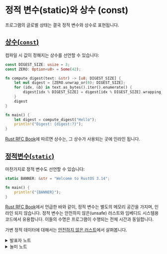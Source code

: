 # 정적 변수(static)와 상수 (const)

프로그램의 글로벌 상태는 결국 정적 변수와 상수로 표현됩니다.

## [상수(`const`)](https://google.github.io/comprehensive-rust/ko/basic-syntax/static-and-const.html#%EC%83%81%EC%88%98const) <a href="#const" id="const"></a>

컴파일 시 값이 정해지는 상수를 선언할 수 있습니다:

```rust
const DIGEST_SIZE: usize = 3;
const ZERO: Option<u8> = Some(42);

fn compute_digest(text: &str) -> [u8; DIGEST_SIZE] {
    let mut digest = [ZERO.unwrap_or(0); DIGEST_SIZE];
    for (idx, &b) in text.as_bytes().iter().enumerate() {
        digest[idx % DIGEST_SIZE] = digest[idx % DIGEST_SIZE].wrapping_add(b);
    }
    digest
}

fn main() {
    let digest = compute_digest("Hello");
    println!("Digest: {digest:?}");
}
```

[Rust RFC Book](https://rust-lang.github.io/rfcs/0246-const-vs-static.html)에 따르면 상수는, 그 상수가 사용되는 곳에 인라인 됩니다.

## [정적변수(`static`)](https://google.github.io/comprehensive-rust/ko/basic-syntax/static-and-const.html#%EC%A0%95%EC%A0%81%EB%B3%80%EC%88%98static) <a href="#static" id="static"></a>

마찬가지로 정적 변수도 선언할 수 있습니다:

```rust
static BANNER: &str = "Welcome to RustOS 3.14";

fn main() {
    println!("{BANNER}");
}
```

[Rust RFC Book](https://rust-lang.github.io/rfcs/0246-const-vs-static.html)에서 언급한 바와 같이, 정적 변수는 별도의 메모리 공간을 가지며, 인라인 되지 않습니다. 정적 변수는 안전하지 않은(unsafe) 러스트와 임베디드 시스템용 코드에서 유용합니다. 이들의 수명은 프로그램이 수행되는 전체 시간과 동일합니다.

가변 정적 데이터에 대해서는 [안전하지 않은 러스트](https://google.github.io/comprehensive-rust/ko/unsafe.html)에서 살펴봅니다.

<details>

<summary>발표자 노트</summary>

* `const`는 C++의 `constexpr`과 매우 비슷합니다.
* 반면에 `static`은 C++의 `const`나 가변 정적 변수와 훨씬 더 유사합니다.
* 프로그램 수행시 그 값이 정해지는 상수가 필요한 경우는 드뭅니다. 그러나 그렇다고 해도, 정적 변수를 사용하는 것 보다는 더 유용하고 안전합니다.

</details>

<details>

<summary>놀미 노트</summary>

* const가 C++의 constexpr과 매우 비슷하다는 건 중요한 내용입니다. 라이브러리 코드를 보면 const 함수가 상당히 많이 있는데 이는 컴파일할 때 계산할 수 있으면 하라는 constexpr의 뜻입니다.

</details>
